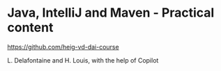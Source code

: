 # Java, IntelliJ and Maven - Practical content

<https://github.com/heig-vd-dai-course>

L. Delafontaine and H. Louis, with the help of Copilot
